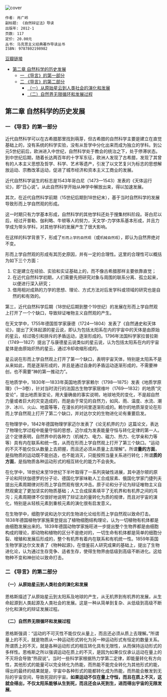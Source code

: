 ![cover](https://img3.doubanio.com/view/subject/l/public/s8977223.jpg)

    作者: 肖广岭
    副标题: 《自然辩证法》导读
    出版年: 2012-1
    页数: 117
    定价: 20.00元
    丛书: 马克思主义经典著作导读丛书
    ISBN: 9787802198982

[豆瓣链接](https://book.douban.com/subject/10541768/)

- [第二章 自然科学的历史发展](#%e7%ac%ac%e4%ba%8c%e7%ab%a0-%e8%87%aa%e7%84%b6%e7%a7%91%e5%ad%a6%e7%9a%84%e5%8e%86%e5%8f%b2%e5%8f%91%e5%b1%95)
  - [一 《导言》的第一部分](#%e4%b8%80-%e5%af%bc%e8%a8%80%e7%9a%84%e7%ac%ac%e4%b8%80%e9%83%a8%e5%88%86)
  - [二 《导言》的第二部分](#%e4%ba%8c-%e5%af%bc%e8%a8%80%e7%9a%84%e7%ac%ac%e4%ba%8c%e9%83%a8%e5%88%86)
    - [（一）从原始星云到人类社会的演化和发展](#%e4%b8%80%e4%bb%8e%e5%8e%9f%e5%a7%8b%e6%98%9f%e4%ba%91%e5%88%b0%e4%ba%ba%e7%b1%bb%e7%a4%be%e4%bc%9a%e7%9a%84%e6%bc%94%e5%8c%96%e5%92%8c%e5%8f%91%e5%b1%95)
    - [（二）自然界无限循环和发展过程](#%e4%ba%8c%e8%87%aa%e7%84%b6%e7%95%8c%e6%97%a0%e9%99%90%e5%be%aa%e7%8e%af%e5%92%8c%e5%8f%91%e5%b1%95%e8%bf%87%e7%a8%8b)

## 第二章 自然科学的历史发展
### 一 《导言》的第一部分
近代自然科学可以在古希腊那里找到萌芽，但古希腊的自然科学主要是建立在直觉基础上的，没有系统的科学实验，没有从哲学中分化出来而成为独立的学科。到公元5世纪前后，欧洲进入中世纪，自然科学处于教会的统治之下，处于停滞状态。到中世纪后期，随着长达两百年的十字军东征，欧洲人发现了古希腊，发现了其曾有的人本主义思想及哲学、科学、艺术等遗产，引发了以文艺复兴为标志的思想解放运动、宗教改革运动，促进了城市经济和资本主义工商业的发展。

近代自然科学诞生的标志是1543年哥白尼（1473—1543）发表的《天体运行论》，即“日心说”。从此自然科学开始从神学中解放出来，得以加速发展。

其次，在近代自然科学前期（15世纪后期到18世纪末），基于当时自然科学的发展导致形而上学自然观的形成。

这一时期只有力学基本形成，自然科学的其他学科还处于搜集材料阶段。哥白尼以后，经过开普勒、伽利略、牛顿等人的努力，天文学-力学体系基本形成，并且力学成为带头学科，对其他学科的发展产生了很大影响。

在这样的科学背景下，形成了`形而上学的自然观`（或`机械自然观`），即认为自然界绝对不变。

形而上学自然观的形成有其历史原因，并有一定的合理性。这里的合理性可以概括为如下三个方面：

1. 它是建立在经验、实验和实证基础上的，而不像古希腊那样主要依靠直觉；
2. 在近代自然科学初期，人们需要先把研究对象与周围的联系分离、孤立起来，以便进行深入研究；
3. 借用相对成熟的力学的思想、理论、方式方法对后发学科或领域的研究也是自然的和有效的。

第三，近代自然科学后期（18世纪后期到整个19世纪）的发展在形而上学自然观上打开了一个个缺口，导致辩证唯物主义自然观的产生。

在天文学中，1755年德国哲学家康德（1724—1804）发表了《自然通史和天体论》，提出了天体起源的星云说，即认为包括太阳系在内的宇宙中的天体是由原始的星云，经过吸引和排斥的矛盾运动，逐渐形成的。1796年法国科学家拉普拉斯（1749—1827）提出了与康德星云说类似的星云说，认为包括太阳系在内的宇宙星体是由原始炽热的星云，通过冷却收缩形成的。

星云说在形而上学自然观上打开了第一个缺口，表明宇宙天体，特别是太阳系不是从来如此，而是逐渐形成的，并且是通过自身的矛盾运动逐渐形成的，不需要神创，也不需要“神的第一推动力”。

在地质学中，1830年—1833年英国地质学家赖尔（1798—1875）发表《地质学原理》（1—3卷），针对当时流行的法国古生物学家居维叶（1769—1832）的地质“灾变论”，提出地质渐变论，用大量确凿的事实说明，地球地壳的变化，不是超自然力量或者巨大的灾变造成的，而是由于常见的自然力，如风、雨、温度、水流、潮汐、冰川、火山、地震等等，在漫长的时间里逐渐形成的。赖尔的地质渐变论在形而上学自然观上打开了第二个缺口，并对达尔文的生物进化论有重要启发。

在物理学中，1842年德国物理学家迈尔发表了《论无机界的力》这篇论文，表达了物理化学过程中能量守恒的思想，迈尔成为发表能量守恒与转化定律的第一人。这个定律表明，自然界中的各种力（机械力、电力、磁力、热力、化学亲和力等等）具有内在联系和统一性，从而在形而上学自然观上打开了第三个缺口。“运动的不灭不能仅仅从数量上去把握，而且还必须从质量上去理解”。所谓**量的方面**，是指物质的运动既不能创造，也不能消灭，只能按照当量关系进行转化；所谓**质的方面**，是指物质各种运动形式的相互转化的能力不会丧失。

在化学中，18世纪末至19世纪下半叶取得了一系列突破性进展，其中道尔顿的原子论和阿伏伽德罗的分子论、德国化学家味勒人工合成尿素、俄国化学家门捷列夫提出元素周期律对形而上学自然观有很大冲击。原子论和分子论为辩证唯物主义自然观奠定了更加坚实的物质基础；人工合成尿素填平了无机界和有机界之间的鸿沟；元素周期律不仅很好地说明了辩证法的量转化为质的规律，而且对宇宙的演化，特别是从轻核元素到重核元素的演化很有启发意义。

在生物学中，细胞学说和达尔文的生物进化论给形而上学自然观以致命打击。1838年德国植物学家施莱登提出了植物细胞结构理论，认为一切植物有机体都是由细胞发展出来的。1839年德国动物学家施旺进一步提出整个生物界都是由细胞构成的理论，即动物和植物的区分不是绝对的，一切生命有机体都是简单的细胞分裂、增殖和发展后形成的，整个有机界有着内在联系和有机统一性。1859年英国生物学家达尔文发表了《物种起源》，在借鉴前人研究成果的基础上，提出了生物进化论，认为通过生存竞争、适者生存，使得生物界由低级到高级不断进化。这给物种不变和神创论以致命打击。

### 二 《导言》的第二部分
#### （一）从原始星云到人类社会的演化和发展
恩格斯描述了从原始星云到太阳系及地球的产生，从无机界到有机界的发展，从生命起源到人类起源及人类社会的发展。这是一种从简单到复杂、从低级到高级不断分化和演化的辩证发展过程。

#### （二）自然界无限循环和发展过程
恩格斯强调：“运动的不可灭性不能仅仅从量上，而且还必须从质上去理解。”所谓量上的不灭，就是物质从一种运动形式转化为另一种运动形式有恒定的数量关系。所谓质上的不灭，就是各种运动形式的相互转化具有无限性，从而保持运动形式的多样性。恩格斯之所以强调运动在质上的不灭，是因为如果仅仅承认运动在量上的不灭将会导致“热寂说”。当时一些科学家根据热力学第二定律，即能量转化有方向性，其他形式的能量可以完全转化为热能，而热能不能完全转化为其他形式的能，得出的最终的结果就是，宇宙中各种形式的能都转化成为热能，而热能会散发到无际的宇宙空间，导致死寂的宇宙。**如果运动不仅在量上守恒，而且在质上不灭，这就会得出，不仅太阳系能够从生到死，而且还会从死到生，进而得出宇宙的无限发展**。





